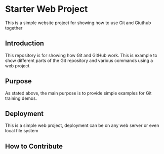 # Starter Web Project
This is a simple website project for showing how to use Git and Giuthub together
## Introduction

This repository is for showing how Git and GitHub work.  This is example to show different parts of the Git repository and various commands using a web project.

## Purpose

As stated above, the main purpose is to provide simple examples for Git training demos.

## Deployment
This is a simple web project, deployment can be on any web server or even local file system

## How to Contribute

